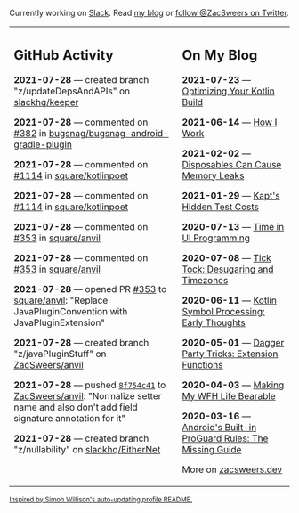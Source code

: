 Currently working on [Slack](https://slack.com/). Read [my blog](https://zacsweers.dev/) or [follow @ZacSweers on Twitter](https://twitter.com/ZacSweers).

<table><tr><td valign="top" width="60%">

## GitHub Activity
<!-- githubActivity starts -->
**2021-07-28** — created branch "z/updateDepsAndAPIs" on [slackhq/keeper](https://api.github.com/repos/slackhq/keeper)

**2021-07-28** — commented on [#382](https://github.com/bugsnag/bugsnag-android-gradle-plugin/issues/382#issuecomment-888722636) in [bugsnag/bugsnag-android-gradle-plugin](https://api.github.com/repos/bugsnag/bugsnag-android-gradle-plugin)

**2021-07-28** — commented on [#1114](https://github.com/square/kotlinpoet/issues/1114#issuecomment-888535040) in [square/kotlinpoet](https://api.github.com/repos/square/kotlinpoet)

**2021-07-28** — commented on [#1114](https://github.com/square/kotlinpoet/issues/1114#issuecomment-888400157) in [square/kotlinpoet](https://api.github.com/repos/square/kotlinpoet)

**2021-07-28** — commented on [#353](https://github.com/square/anvil/pull/353#issuecomment-888032467) in [square/anvil](https://api.github.com/repos/square/anvil)

**2021-07-28** — commented on [#353](https://github.com/square/anvil/pull/353#issuecomment-888028547) in [square/anvil](https://api.github.com/repos/square/anvil)

**2021-07-28** — opened PR [#353](https://api.github.com/repos/square/anvil/pulls/353) to [square/anvil](https://api.github.com/repos/square/anvil): "Replace JavaPluginConvention with JavaPluginExtension"

**2021-07-28** — created branch "z/javaPluginStuff" on [ZacSweers/anvil](https://api.github.com/repos/ZacSweers/anvil)

**2021-07-28** — pushed [`8f754c41`](https://github.com/ZacSweers/anvil/commit/8f754c41d32bb81467e10616c7a5d55694a0e995) to [ZacSweers/anvil](https://api.github.com/repos/ZacSweers/anvil): "Normalize setter name and also don't add field signature annotation for it"

**2021-07-28** — created branch "z/nullability" on [slackhq/EitherNet](https://api.github.com/repos/slackhq/EitherNet)
<!-- githubActivity ends -->
</td><td valign="top" width="40%">

## On My Blog
<!-- blog starts -->
**2021-07-23** — [Optimizing Your Kotlin Build](https://www.zacsweers.dev/optimizing-your-kotlin-build/)

**2021-06-14** — [How I Work](https://www.zacsweers.dev/how-i-work/)

**2021-02-02** — [Disposables Can Cause Memory Leaks](https://www.zacsweers.dev/disposables-can-cause-memory-leaks/)

**2021-01-29** — [Kapt's Hidden Test Costs](https://www.zacsweers.dev/kapts-hidden-test-costs/)

**2020-07-13** — [Time in UI Programming](https://www.zacsweers.dev/time-in-ui/)

**2020-07-08** — [Tick Tock: Desugaring and Timezones](https://www.zacsweers.dev/ticktock-desugaring-timezones/)

**2020-06-11** — [Kotlin Symbol Processing: Early Thoughts](https://www.zacsweers.dev/kotlin-symbol-processor-early-thoughts/)

**2020-05-01** — [Dagger Party Tricks: Extension Functions](https://www.zacsweers.dev/dagger-party-tricks-extension-functions/)

**2020-04-03** — [Making My WFH Life Bearable](https://www.zacsweers.dev/making-wfh-life-bearable/)

**2020-03-16** — [Android's Built-in ProGuard Rules: The Missing Guide](https://www.zacsweers.dev/android-proguard-rules/)
<!-- blog ends -->
More on [zacsweers.dev](https://zacsweers.dev/)
</td></tr></table>

<sub><a href="https://simonwillison.net/2020/Jul/10/self-updating-profile-readme/">Inspired by Simon Willison's auto-updating profile README.</a></sub>